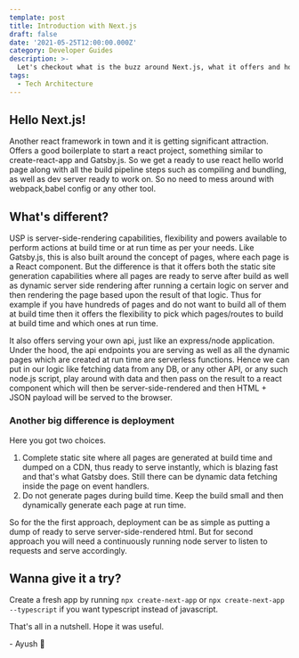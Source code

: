```yaml
---
template: post
title: Introduction with Next.js
draft: false
date: '2021-05-25T12:00:00.000Z'
category: Developer Guides
description: >-
  Let's checkout what is the buzz around Next.js, what it offers and how is it different from its alternatives.
tags:
  - Tech Architecture
---
```


## Hello Next.js!

Another react framework in town and it is getting significant attraction. Offers a good boilerplate to start a react project, something similar to create-react-app and Gatsby.js. So we get a ready to use react hello world page along with all the build pipeline steps such as compiling and bundling, as well as dev server ready to work on. So no need to mess around with webpack,babel config or any other tool.

## What's different?

USP is server-side-rendering capabilities, flexibility and powers available to perform actions at build time or at run time as per your needs.
Like Gatsby.js, this is also built around the concept of pages, where each page is a React component. But the difference is that it offers both the static site generation capabilities where all pages are ready to serve after build as well as dynamic server side rendering after running a certain logic on server and then rendering the page based upon the result of that logic.
Thus for example if you have hundreds of pages and do not want to build all of them at build time then it offers the flexibility to pick which pages/routes to build at build time and which ones at run time.

It also offers serving your own api, just like an express/node application.
Under the hood, the api endpoints you are serving as well as all the dynamic pages which are created at run time are serverless functions. Hence we can put in our logic like fetching data from any DB, or any other API, or any such node.js script, play around with data and then pass on the result to a react component which will then be server-side-rendered and then HTML + JSON payload will be served to the browser.

### Another big difference is deployment

Here you got two choices.
1. Complete static site where all pages are generated at build time and dumped on a CDN, thus ready to serve instantly, which is blazing fast and that's what Gatsby does. Still there can be dynamic data fetching inside the page on event handlers.
2. Do not generate pages during build time. Keep the build small and then dynamically generate each page at run time.

So for the the first approach, deployment can be as simple as putting a dump of ready to serve server-side-rendered html. But for second approach you will need a continuously running node server to listen to requests and serve accordingly.

## Wanna give it a try?

Create a fresh app by running `npx create-next-app` or `npx create-next-app --typescript` if you want typescript instead of javascript.

That's all in a nutshell. Hope it was useful.

\- Ayush 🙂
